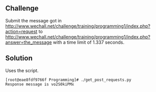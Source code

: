 ## Challenge
Submit the message got in http://www.wechall.net/challenge/training/programming1/index.php?action=request to http://www.wechall.net/challenge/training/programming1/index.php?answer=the_message with a time limit of 1.337 seconds.

## Solution
Uses the script.
```
[root@eae8fdf9766f Programming]# ./get_post_requests.py 
Response message is vo2S0kiPMx
```